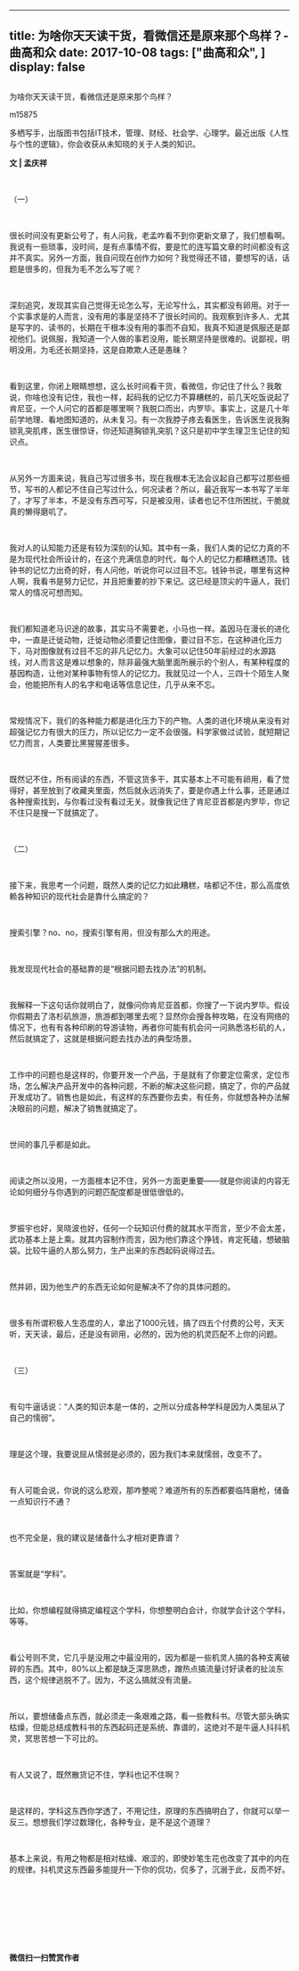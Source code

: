 
---
title:   为啥你天天读干货，看微信还是原来那个鸟样？-曲高和众
date: 2017-10-08
tags: ["曲高和众", ]
display: false
---


## 



为啥你天天读干货，看微信还是原来那个鸟样？




m15875




多栖写手，出版图书包括IT技术，管理、财经、社会学、心理学。最近出版《人性与个性的逻辑》，你会收获从未知晓的关于人类的知识。


**文 | 孟庆祥**

&nbsp;

（一）

&nbsp;

很长时间没有更新公号了，有人问我，老孟咋看不到你更新文章了，我们想看啊。我说有一些琐事，没时间，是有点事情不假，要是忙的连写篇文章的时间都没有这并不真实。另外一方面，我自问现在创作力如何？我觉得还不错，要想写的话，话题是很多的，但我为毛不怎么写了呢？

&nbsp;

深刻追究，发现其实自己觉得无论怎么写，无论写什么，其实都没有卵用。对于一个实事求是的人而言，没有用的事是坚持不了很长时间的。我观察到许多人、尤其是写字的、读书的，长期在干根本没有用的事而不自知，我真不知道是佩服还是鄙视他们。说佩服，我知道一个人做的事若没用，能长期坚持是很难的。说鄙视，明明没用，为毛还长期坚持，这是自欺欺人还是愚昧？

&nbsp;

看到这里，你闭上眼睛想想，这么长时间看干货，看微信，你记住了什么？我敢说，你啥也没有记住，我也一样，起码我的记忆力不算糟糕的，前几天吃饭说起了肯尼亚，一个人问它的首都是哪里啊？我脱口而出，内罗毕。事实上，这是几十年前学地理、看地图知道的，从未复习。有一次我脖子疼去看医生，告诉医生说我胸锁乳突肌疼，医生很惊讶，你还知道胸锁乳突肌？这只是初中学生理卫生记住的知识点。

&nbsp;

从另外一方面来说，我自己写过很多书，现在我根本无法会议起自己都写过那些细节，写书的人都记不住自己写过什么，何况读者？所以，最近我写一本书写了半年了，才写了半本，不是没有东西可写，只是被没用，读者也记不住所困扰，干脆就真的懒得磨叽了。

&nbsp;

我对人的认知能力还是有较为深刻的认知。其中有一条，我们人类的记忆力真的不是为现代社会所设计的，在这个充满信息的时代，每个人的记忆力都糟糕透顶。钱钟书的记忆力出奇的好，有人问他，听说你可以过目不忘。钱钟书说，哪里有这种人啊，我看书是努力记忆，并且把重要的抄下来记。这已经是顶尖的牛逼人，我们常人的情况可想而知。

&nbsp;

我们都知道老马识途的故事，其实马不需要老，小马也一样。盖因马在漫长的进化中，一直是迁徙动物，迁徙动物必须要记住图像，要过目不忘，在这种进化压力下，马对图像就有过目不忘的非凡记忆力。大象可以记住50年前经过的水源路线，对人而言这是难以想象的，除非最强大脑里面所展示的个别人，有某种程度的基因构造，让他对某种事物有惊人的记忆力。我就见过一个人，三四十个陌生人聚会，他能把所有人的名字和电话等信息记住，几乎从来不忘。

&nbsp;

常规情况下，我们的各种能力都是进化压力下的产物。人类的进化环境从来没有对超强记忆力有很大的压力，所以记忆力一定不会很强。科学家做过试验，就短期记忆力而言，人类要比黑猩猩差很多。

&nbsp;

既然记不住，所有阅读的东西，不管这货多干，其实基本上不可能有卵用，看了觉得好，甚至放到了收藏夹里面，然后就永远消失了，要是你遇上什么事，还是通过各种搜索找到，与你看过没有看过无关。就像我记住了肯尼亚首都是内罗毕，你记不住只是搜一下就搞定了。

&nbsp;

（二）

&nbsp;

接下来，我思考一个问题，既然人类的记忆力如此糟糕，啥都记不住，那么高度依赖各种知识的现代社会是靠什么搞定的？

&nbsp;

搜索引擎？no、no，搜索引擎有用，但没有那么大的用途。

&nbsp;

我发现现代社会的基础靠的是“根据问题去找办法”的机制。

&nbsp;

我解释一下这句话你就明白了，就像问你肯尼亚首都，你搜了一下说内罗毕。假设你假期去了洛杉矶旅游，旅游都到哪里去呢？显然你会搜各种攻略，在没有网络的情况下，也有有各种印刷的导游读物，再者你可能有机会问一问熟悉洛杉矶的人，然后就搞定了，这就是根据问题去找办法的典型场景。

&nbsp;

工作中的问题也是这样的，你要开发一个产品，于是就有了你要定位需求，定位市场，怎么解决产品开发中的各种问题，不断的解决这些问题，搞定了，你的产品就开发成功了。销售也是如此，有这样的东西要你去卖，有任务，你就想各种办法解决眼前的问题，解决了销售就搞定了。

&nbsp;

世间的事几乎都是如此。

&nbsp;

阅读之所以没用，一方面根本记不住，另外一方面更重要——就是你阅读的内容无论如何细分与你遇到的问题匹配度都是很低很低的。

&nbsp;

罗振宇也好，吴晓波也好，任何一个玩知识付费的就其水平而言，至少不会太差，武功基本上是上乘。就其内容制作而言，因为他们靠这个挣钱，肯定死磕，想破脑袋。比较牛逼的人那么努力，生产出来的东西起码说得过去。

&nbsp;

然并卵，因为他生产的东西无论如何是解决不了你的具体问题的。

&nbsp;

很多有所谓积极人生态度的人，拿出了1000元钱，搞了四五个付费的公号，天天听，天天读，最后，还是没有卵用，必然的，因为他的机灵匹配不上你的问题。

&nbsp;

（三）

&nbsp;

有句牛逼话说：“人类的知识本是一体的，之所以分成各种学科是因为人类屈从了自己的懦弱”。

&nbsp;

理是这个理，我要说屈从懦弱是必须的，因为我们本来就懦弱，改变不了。

&nbsp;

有人可能会说，你说的这么悲观，那咋整呢？难道所有的东西都要临阵磨枪，储备一点知识行不通？

&nbsp;

也不完全是，我的建议是储备什么才相对更靠谱？

&nbsp;

答案就是“学科”。

&nbsp;

比如，你想编程就得搞定编程这个学科，你想整明白会计，你就学会计这个学科，等等。

&nbsp;

看公号则不灵，它几乎是没用之中最没用的，因为都是一些机灵人搞的各种支离破碎的东西。其中，80%以上都是缺乏深思熟虑，蹭热点搞流量讨好读者的扯淡东西，这个规律逃脱不了。因为，不这么搞就没有流量。

&nbsp;

所以，要想储备点东西，就必须走一条艰难之路，看一些教科书。尽管大部头确实枯燥，但能总结成教科书的东西起码还是系统、靠谱的，这绝对不是牛逼人抖抖机灵，冥思苦想一下可比的。

&nbsp;

有人又说了，既然散货记不住，学科也记不住啊？

&nbsp;

是这样的，学科这东西你学透了，不用记住，原理的东西搞明白了，你就可以举一反三。想想我们学过数理化，各种专业，是不是这个道理？

&nbsp;

基本上来说，有用之物都是相对枯燥、艰涩的，即使妙笔生花也改变了其中的内在的规律。抖机灵这东西最多能提升一下你的侃功，侃多了，沉溺于此，反而不好。

&nbsp;

&nbsp;

&nbsp;

&nbsp;




**微信扫一扫赞赏作者**















